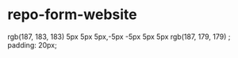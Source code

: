 # repo-form-website
rgb(187, 183, 183) 5px 5px 5px,-5px -5px 5px 5px rgb(187, 179, 179) ;
   padding: 20px;